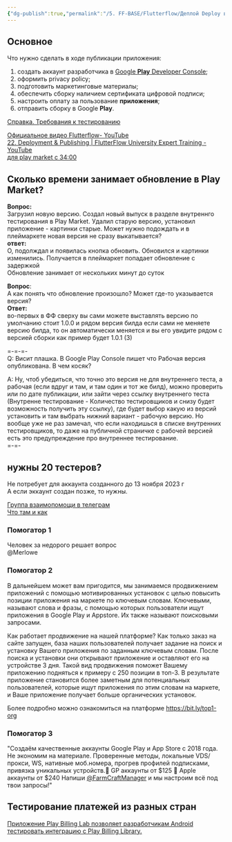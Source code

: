 ```yaml
---
{"dg-publish":true,"permalink":"/5. FF-BASE/Flutterflow/Деплой Deploy в Play market/","title":"Деплой Deploy в Play market","tags":["статьи"],"created":"2024-12-18T10:50:37.501-03:00","updated":"2025-01-15T09:29:12.082-03:00"}
---
```


## Основное

Что нужно сделать в ходе публикации приложения:

1. создать аккаунт разработчика в [Google **Play** Developer Console](https://play.google.com/console/);
2. оформить privacy policy;
3. подготовить маркетинговые материалы;
4. обеспечить сборку наличием сертификата цифровой подписи;
5. настроить оплату за пользование **приложения**;
6. отправить сборку в Google **Play**.

[Справка. Требования к тестированию](https://support.google.com/googleplay/android-developer/answer/14151465)

[Официальное видео Flutterflow- YouTube](https://www.youtube.com/watch?v=z3RbgbVR2fo)  
[22\. Deployment & Publishing | FlutterFlow University Expert Training - YouTube](https://www.youtube.com/watch?v=M3V9HU1F494)  
[для play market с 34:00](https://www.youtube.com/watch?v=M3V9HU1F494)

## Сколько времени занимает обновление в Play Market?

**Вопрос:**  
Загрузил новую версию. Создал новый выпуск в разделе внутреннго тестирования в Play Market. Удалил старую версию, установил приложение - картинки старые. Может нужно подождать и в плеймаркете новая версия не сразу выкатывается?  
**ответ:**  
О, подолждал и появилась кнопка обновить. Обновился и картинки изменились. Получается в плеймаркет попадает обновление с задержкой  
Обновление занимает от нескольких минут до суток

**Вопрос**:  
А как понять что обновление произошло? Может где-то указывается версия?  
**Ответ:**  
во-первых в ФФ сверху вы сами можете выставлять версию по умолчанию стоит 1.0.0 и рядом версия билда если сами не меняете версию билда, то он автоматически меняется и вы его увидите рядом с версией сборки как пример будет 1.0.1 (3)

\=-=-=-  
Q: Висит плашка. В Google Play Console пишет что Рабочая версия опубликована. В чем косяк?

A: Ну, чтоб убедиться, что точно это версия не для внутреннего теста, а рабочая (если вдруг и там, и там один и тот же билд), можно проверить или по дате публикации, или зайти через ссылку внутреннего теста (Внутренне тестирование - Количество тестировщиков и снизу будет возможность получить эту ссылку), где будет выбор какую из версий установить и там выбрать нижний вариант - рабочую версию. Но вообще уже не раз замечал, что если находишься в списке внутренних тестировщиков, то даже на публичной страничке с рабочей версией есть это предупреждение про внутреннее тестирование.  
\=-=-

## нужны 20 тестеров?

Не потребует для аккаунта созданного до 13 ноября 2023 г  
А если эккаунт создан позже, то нужны.

[Группа взаимопомощи в телеграм](https://t.me/testimgoogleplay)  
[Что там и как](https://t.me/testimgoogleplay/1/4)

### Помогатор 1
Человек за недорого решает вопрос  
@Merlowe

### Помогатор 2
В дальнейшем может вам пригодится, мы занимаемся продвижением приложений с помощью мотивированных установок с целью повысить позиции приложения на маркете по ключевым словам. Ключевыми, называют слова и фразы, с помощью которых пользователи ищут приложения в Google Play и Appstore. Их также называют поисковыми запросами. 

Как работает продвижение на нашей платформе? Как только заказ на сайте запущен, база наших пользователей получает задание на поиск и установку Вашего приложения по заданным ключевым словам. После поиска и установки они открывают приложение и оставляют его на устройстве 3 дня. Такой вид продвижения поможет Вашему приложению подняться к примеру с 250 позиции в топ-3. В результате приложение становится более заметным для потенциальных пользователей, которые ищут приложения по этим словам на маркете, и Ваше приложение получает больше органических установок.

Более подробно можно ознакомиться на платформе https://bit.ly/top1-org

### Помогатор 3
"Создаём качественные аккаунты Google Play и App Store с 2018 года. Не экономим на материале. Проверенные методы, локальные VDS/прокси, WS, нативные моб.номера, прогрев профилей подписками, привязка уникальных устройств.📱 GP аккаунты от $125 📱 Apple аккаунты от $240 Напиши [@FarmCraftManager](https://t.me/FarmCraftManager) и мы настроим всё под твои запросы!"
## Тестирование платежей из разных стран

[Приложение Play Billing Lab позволяет разработчикам Android тестировать интеграцию с Play Billing Library.](https://play.google.com/store/apps/details?id=com.google.android.apps.play.billingtestcompanion)